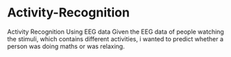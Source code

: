 # Activity-Recognition
Activity Recognition Using EEG data
Given the EEG data of people watching the stimuli, which contains different activities, i wanted to predict whether a person was doing
maths or was relaxing.
